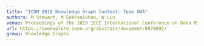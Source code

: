 ```yaml
---
title: "ICDM 2019 Knowledge Graph Contest: Team UWA"
authors: M Stewart, M Enkhsaikhan, W Liu
venue: Proceedings of the 2019 IEEE International Conference on Data Mining (ICDM)
url: https://ieeexplore.ieee.org/abstract/document/8970692/
group: Knowledge Graphs
---
```

